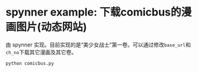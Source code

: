 # spynner example: 下载comicbus的漫画图片(动态网站)

由 spynner 实现。目前实现的是“美少女战士”第一卷。可以通过修改`base_url`和`ch_no`下载其它漫画及其它卷。

```
python comicbus.py
```
